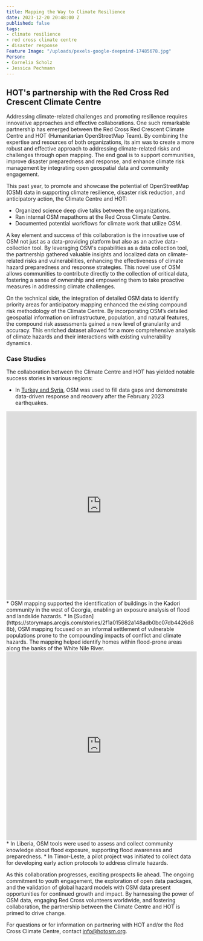 ```yaml
---
title: Mapping the Way to Climate Resilience
date: 2023-12-20 20:48:00 Z
published: false
tags:
- climate resilience
- red cross climate centre
- disaster response
Feature Image: "/uploads/pexels-google-deepmind-17485678.jpg"
Person:
- Cornelia Scholz
- Jessica Pechmann
---
```


## HOT's partnership with the Red Cross Red Crescent Climate Centre

Addressing climate-related challenges and promoting resilience requires innovative approaches and effective collaborations. One such remarkable partnership has emerged between the Red Cross Red Crescent Climate Centre and HOT (Humanitarian OpenStreetMap Team). By combining the expertise and resources of both organizations, its aim was to create a more robust and effective approach to addressing climate-related risks and challenges through open mapping. The end goal is to support communities, improve disaster preparedness and response, and enhance climate risk management by integrating open geospatial data and community engagement. 

This past year, to promote and showcase the potential of OpenStreetMap (OSM) data in supporting climate resilience, disaster risk reduction, and anticipatory action, the Climate Centre and HOT:
* Organized science deep dive talks between the organizations.
* Ran internal OSM mapathons at the Red Cross Climate Centre. 
* Documented potential workflows for climate work that utilize OSM.

A key element and success of this collaboration is the innovative use of OSM not just as a data-providing platform but also as an active data-collection tool. By leveraging OSM's capabilities as a data collection tool, the partnership gathered valuable insights and localized data on climate-related risks and vulnerabilities, enhancing the effectiveness of climate hazard preparedness and response strategies. This novel use of OSM allows communities to contribute directly to the collection of critical data, fostering a sense of ownership and empowering them to take proactive measures in addressing climate challenges. 

On the technical side, the integration of detailed OSM data to identify priority areas for anticipatory mapping enhanced the existing compound risk methodology of the Climate Centre. By incorporating OSM’s detailed geospatial information on infrastructure, population, and natural features, the compound risk assessments gained a new level of granularity and accuracy. This enriched dataset allowed for a more comprehensive analysis of climate hazards and their interactions with existing vulnerability dynamics.

### Case Studies

The collaboration between the Climate Centre and HOT has yielded notable success stories in various regions:
* In [Turkey and Syria](https://arcg.is/1aueK10), OSM was used to fill data gaps and demonstrate data-driven response and recovery after the February 2023 earthquakes. 
<iframe src="https://storymaps.arcgis.com/stories/d86ffbde8db449c2bc1471fde1ba2157" width="100%" height="500px" frameborder="0" allowfullscreen allow="geolocation"></iframe>
* OSM mapping supported the identification of buildings in the Kadori community in the west of Georgia, enabling an exposure analysis of flood and landslide hazards. 
* In [Sudan](https://storymaps.arcgis.com/stories/2f1a015682a148adb0bc07db4426d88b), OSM mapping focused on an informal settlement of vulnerable populations prone to the compounding impacts of conflict and climate hazards. The mapping helped identify homes within flood-prone areas along the banks of the White Nile River. 
<iframe src="https://storymaps.arcgis.com/stories/2f1a015682a148adb0bc07db4426d88b" width="100%" height="500px" frameborder="0" allowfullscreen allow="geolocation"></iframe>
* In Liberia, OSM tools were used to assess and collect community knowledge about flood exposure, supporting flood awareness and preparedness. 
* In Timor-Leste, a pilot project was initiated to collect data for developing early action protocols to address climate hazards. 

As this collaboration progresses, exciting prospects lie ahead. The ongoing commitment to youth engagement, the exploration of open data packages, and the validation of global hazard models with OSM data present opportunities for continued growth and impact. By harnessing the power of OSM data, engaging Red Cross volunteers worldwide, and fostering collaboration, the partnership between the Climate Centre and HOT is primed to drive change. 

For questions or for information on partnering with HOT and/or the Red Cross Climate Centre, contact [info@hotosm.org](info@hotosm.org). 
